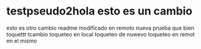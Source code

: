 # testpseudo2hola esto es un cambio
esto es otro cambio
readme modificado en remoto
nueva prueba
que bien
toquettt
tcambio
toqueteo en local
toqueteo de nuwevo
toqueteo en remot en el mismo
